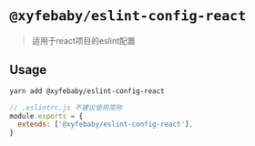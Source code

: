 # `@xyfebaby/eslint-config-react`

> 适用于react项目的eslint配置

## Usage

```bash
yarn add @xyfebaby/eslint-config-react
```

```js
// .eslintrc.js 不建议使用简称
module.exports = {
  extends: ['@xyfebaby/eslint-config-react'],
}

```
